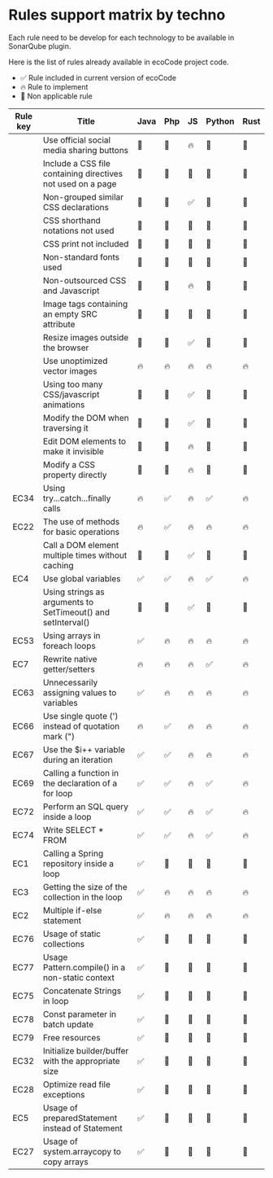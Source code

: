 # Rules support matrix by techno

Each rule need to be develop for each technology to be available in SonarQube plugin.

Here is the list of rules already available in ecoCode project code.

- ✅ Rule included in current version of ecoCode
- 🔥 Rule to implement
- 🚫 Non applicable rule

| Rule key | Title  | Java | Php | JS | Python | Rust |
|--|--|--|--|--|--|--|
|  | Use official social media sharing buttons | 🚫 | 🚫 | 🔥 | 🚫 | 🚫 |
|  | Include a CSS file containing directives not used on a page | 🚫 | 🚫 | 🚫 | 🚫 | 🚫 |
|  | Non-grouped similar CSS declarations | 🚫 | 🚫 | ✅ | 🚫 | 🚫 |
|  | CSS shorthand notations not used | 🚫 | 🚫 | 🚫 | 🚫 | 🚫 |
|  | CSS print not included | 🚫 | 🚫 | 🚫 | 🚫 | 🚫 |
|  | Non-standard fonts used | 🚫 | 🚫 | 🚫 | 🚫 | 🚫 |
|  | Non-outsourced CSS and Javascript | 🚫 | 🚫 | 🔥 | 🚫 | 🚫 |
|  | Image tags containing an empty SRC attribute | 🚫 | 🚫 | 🚫 | 🚫 | 🚫 |
|  | Resize images outside the browser | 🚫 | 🚫 | ✅ | 🚫 | 🚫 |
|  | Use unoptimized vector images | 🔥 | 🔥 | 🔥 | 🔥 | 🔥 |
|  | Using too many CSS/javascript animations | 🚫 | 🚫 | ✅ | 🚫 | 🚫 |
|  | Modify the DOM when traversing it | 🚫 | 🚫 | ✅ | 🚫 | 🚫 |
|  | Edit DOM elements to make it invisible | 🚫 | 🚫 | 🔥 | 🚫 | 🚫 |
|  | Modify a CSS property directly | 🚫 | 🚫 | 🔥 | 🚫 | 🚫 |
| EC34 | Using try...catch...finally calls | 🔥 | ✅ | 🔥 | ✅ | 🔥 |
| EC22 | The use of methods for basic operations | 🔥 | ✅ | 🔥 | 🔥 | 🔥 |
|  | Call a DOM element multiple times without caching | 🚫 | 🚫 | ✅ | 🚫 | 🚫 |
| EC4 | Use global variables | ✅ | ✅ | 🔥 | ✅ | 🔥 |
|  | Using strings as arguments to SetTimeout() and setInterval() | 🚫 | 🚫 | ✅ | 🚫 | 🚫 |
| EC53 | Using arrays in foreach loops | ✅ | 🔥 | 🔥 | 🔥 | 🔥 |
| EC7 | Rewrite native getter/setters | 🔥 | 🔥 | 🔥 | ✅ | 🔥 |
| EC63 | Unnecessarily assigning values to variables | ✅ | 🔥 | 🔥 | 🔥 | 🔥 |
| EC66 | Use single quote (') instead of quotation mark (") | 🔥 | ✅ | 🔥 | 🔥 | 🔥 |
| EC67 | Use the $i++ variable during an iteration | ✅ | ✅ | 🔥 | 🔥 | 🔥 |
| EC69 | Calling a function in the declaration of a for loop | ✅ | ✅ | 🔥 | ✅ | 🔥 |
| EC72 | Perform an SQL query inside a loop | ✅ | ✅ | 🔥 | ✅ | 🔥 |
| EC74 | Write SELECT * FROM | ✅ | ✅ | 🔥 | ✅ | 🔥 |
| EC1 | Calling a Spring repository inside a loop | ✅ | 🚫 | 🚫 | 🚫 | 🚫 |
| EC3 | Getting the size of the collection in the loop | ✅ | 🔥 | 🔥 | 🔥 | 🔥 |
| EC2 | Multiple if-else statement | ✅ | 🔥 | 🔥 | 🔥 | 🔥 |
| EC76 | Usage of static collections | ✅ | 🚫 | 🚫 | 🚫 | 🚫 |
| EC77 | Usage Pattern.compile() in a non-static context | ✅ | 🚫 | 🚫 | 🚫 | 🚫 |
| EC75 | Concatenate Strings in loop | ✅ | 🚫 | 🚫 | 🚫 | 🚫 |
| EC78 | Const parameter in batch update | ✅ | 🚫 | 🚫 | 🚫 | 🚫 |
| EC79 | Free resources | ✅ | 🚫 | 🚫 | 🚫 | 🚫 |
| EC32 | Initialize builder/buffer with the appropriate size | ✅ | 🚫 | 🚫 | 🚫 | 🚫 |
| EC28 | Optimize read file exceptions | ✅ | 🚫 | 🚫 | 🚫 | 🚫 |
| EC5 | Usage of preparedStatement instead of Statement | ✅ | 🚫 | 🚫 | 🚫 | 🚫 |
| EC27 | Usage of system.arraycopy to copy arrays | ✅ | 🚫 | 🚫 | 🚫 | 🚫 |
